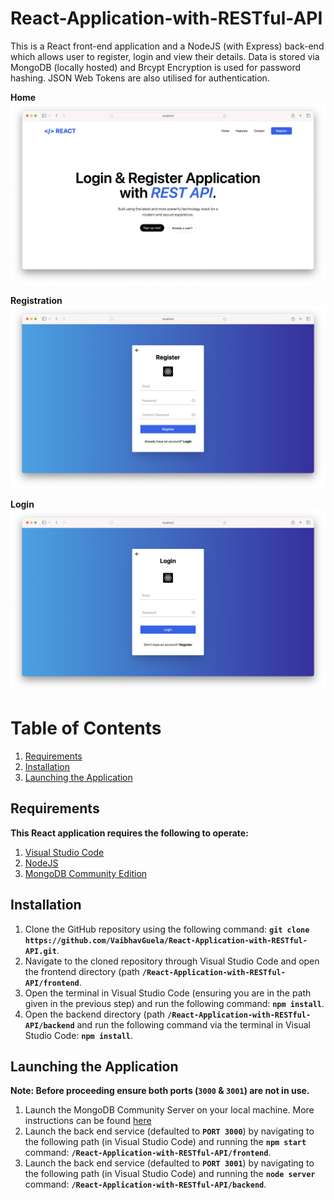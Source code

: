# React-Application-with-RESTful-API

This is a React front-end application and a NodeJS (with Express) back-end which allows user to register, login and view their details. Data is stored via MongoDB (locally hosted) and Brcypt Encryption is used for password hashing. JSON Web Tokens are also utilised for authentication.

**Home**
![Home.png](/frontend/readme/home.png?raw=true)

**Registration**
![Registration.png](/frontend/readme/registration.png?raw=true)

**Login**
![Login.png](/frontend/readme/login.png?raw=true)

# Table of Contents

1. [Requirements](#requirements)
2. [Installation](#installation)
3. [Launching the Application](#launching-the-application)

## Requirements

**This React application requires the following to operate:**

1. [Visual Studio Code](https://code.visualstudio.com/)
2. [NodeJS](https://nodejs.org/en/)
3. [MongoDB Community Edition](https://www.mongodb.com/try/download/community/)

## Installation

1. Clone the GitHub repository using the following command: **`git clone https://github.com/VaibhavGuela/React-Application-with-RESTful-API.git`**.
2. Navigate to the cloned repository through Visual Studio Code and open the frontend directory (path **`/React-Application-with-RESTful-API/frontend`**.
3. Open the terminal in Visual Studio Code (ensuring you are in the path given in the previous step) and run the following command: **`npm install`**.
4. Open the backend directory (path **`/React-Application-with-RESTful-API/backend`** and run the following command via the terminal in Visual Studio Code: **`npm install`**.

## Launching the Application

**Note: Before proceeding ensure both ports (`3000` & `3001`) are not in use.**

1. Launch the MongoDB Community Server on your local machine. More instructions can be found [here](https://www.mongodb.com/docs/manual/administration/install-community/)
2. Launch the back end service (defaulted to **`PORT 3000`**) by navigating to the following path (in Visual Studio Code) and running the **`npm start`** command: **`/React-Application-with-RESTful-API/frontend`**.
3. Launch the back end service (defaulted to **`PORT 3001`**) by navigating to the following path (in Visual Studio Code) and running the **`node server`** command: **`/React-Application-with-RESTful-API/backend`**.
